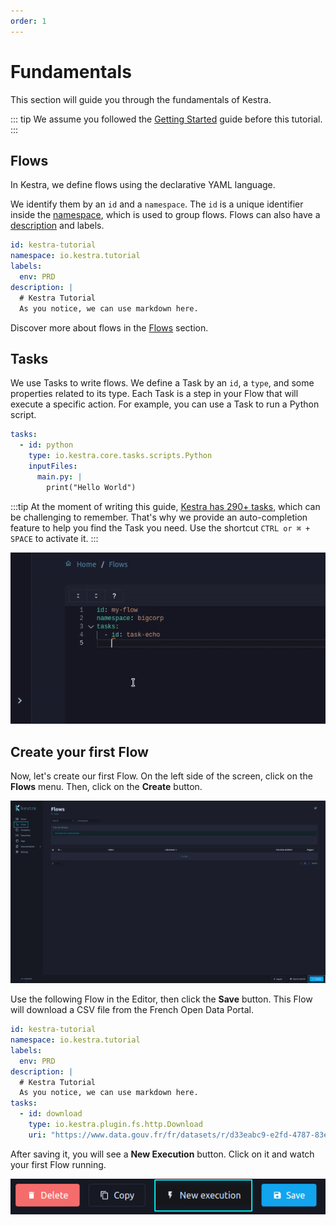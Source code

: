```yaml
---
order: 1
---
```


# Fundamentals

This section will guide you through the fundamentals of Kestra.

::: tip
We assume you followed the [Getting Started](../getting-started/README.md) guide before this tutorial.
:::

## Flows

In Kestra, we define flows using the declarative YAML language.

We identify them by an `id` and a `namespace`. The `id` is a unique identifier inside the [namespace](https://kestra.io/docs/concepts/flows.html#namespace), which is used to group flows. Flows can also have a [description](https://kestra.io/docs/developer-guide/documentation/) and labels.

```yaml
id: kestra-tutorial
namespace: io.kestra.tutorial
labels:
  env: PRD
description: |
  # Kestra Tutorial
  As you notice, we can use markdown here.
```

Discover more about flows in the [Flows](../flows/README.md) section.

## Tasks

We use Tasks to write flows. We define a Task by an `id`, a `type`, and some properties related to its type. Each Task is a step in your Flow that will execute a specific action. For example, you can use a Task to run a Python script.

```yaml
tasks:
  - id: python
    type: io.kestra.core.tasks.scripts.Python
    inputFiles:
      main.py: |
        print("Hello World")
```

:::tip
At the moment of writing this guide, [Kestra has 290+ tasks](https://kestra.io/plugins/), which can be challenging to remember. That's why we provide an auto-completion feature to help you find the Task you need. Use the shortcut `CTRL or ⌘ + SPACE` to activate it.
:::

![Autocompletion](./assets/autocomplete.gif)

## Create your first Flow

Now, let's create our first Flow. On the left side of the screen, click on the **Flows** menu.
Then, click on the **Create** button.

![Access flow creation](./assets/create-button.png)

Use the following Flow in the Editor, then click the **Save** button.
This Flow will download a CSV file from the French Open Data Portal.

```yaml
id: kestra-tutorial
namespace: io.kestra.tutorial
labels:
  env: PRD
description: |
  # Kestra Tutorial
  As you notice, we can use markdown here.
tasks:
  - id: download
    type: io.kestra.plugin.fs.http.Download
    uri: "https://www.data.gouv.fr/fr/datasets/r/d33eabc9-e2fd-4787-83e5-a5fcfb5af66d"
```

After saving it, you will see a **New Execution** button. Click on it and watch your first Flow running.

![New execution](./assets/new-execution.png)


<NextStep message="The next step is to add Inputs to your flow" link="../inputs/"/>
